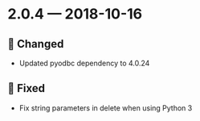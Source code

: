 # 2.0.4 — 2018-10-16

## 🔧 Changed

- Updated pyodbc dependency to 4.0.24

## 🐞 Fixed

- Fix string parameters in delete when using Python 3

